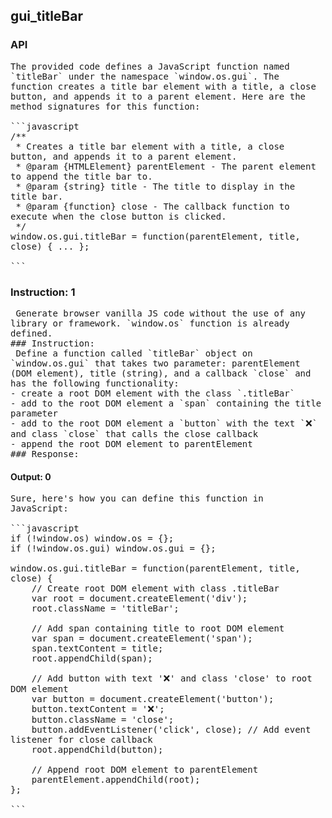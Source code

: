 ## gui_titleBar
### API
<pre style='text-wrap: wrap'>The provided code defines a JavaScript function named `titleBar` under the namespace `window.os.gui`. The function creates a title bar element with a title, a close button, and appends it to a parent element. Here are the method signatures for this function:

```javascript
/**
 * Creates a title bar element with a title, a close button, and appends it to a parent element.
 * @param {HTMLElement} parentElement - The parent element to append the title bar to.
 * @param {string} title - The title to display in the title bar.
 * @param {function} close - The callback function to execute when the close button is clicked.
 */
window.os.gui.titleBar = function(parentElement, title, close) { ... };

```</pre>
### Instruction: 1
<pre style='text-wrap: wrap'> Generate browser vanilla JS code without the use of any library or framework. `window.os` function is already defined.
### Instruction:
 Define a function called `titleBar` object on `window.os.gui` that takes two parameter: parentElement (DOM element), title (string), and a callback `close` and has the following functionality:
- create a root DOM element with the class `.titleBar`
- add to the root DOM element a `span` containing the title parameter
- add to the root DOM element a `button` with the text `❌` and class `close` that calls the close callback
- append the root DOM element to parentElement 
### Response:
</pre>
#### Output: 0
<pre style='text-wrap: wrap'>Sure, here's how you can define this function in JavaScript:

```javascript
if (!window.os) window.os = {};
if (!window.os.gui) window.os.gui = {};

window.os.gui.titleBar = function(parentElement, title, close) {
    // Create root DOM element with class .titleBar
    var root = document.createElement('div');
    root.className = 'titleBar';
    
    // Add span containing title to root DOM element
    var span = document.createElement('span');
    span.textContent = title;
    root.appendChild(span);
    
    // Add button with text '❌' and class 'close' to root DOM element
    var button = document.createElement('button');
    button.textContent = '❌';
    button.className = 'close';
    button.addEventListener('click', close); // Add event listener for close callback
    root.appendChild(button);
    
    // Append root DOM element to parentElement
    parentElement.appendChild(root);
};

```</pre>
